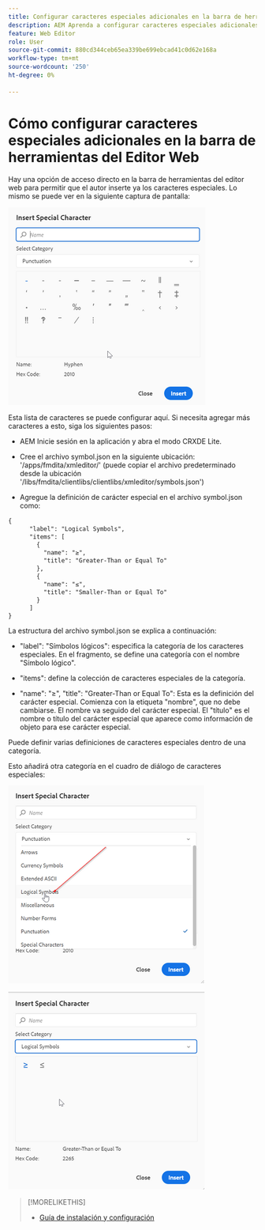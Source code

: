 ```yaml
---
title: Configurar caracteres especiales adicionales en la barra de herramientas del Editor Web
description: AEM Aprenda a configurar caracteres especiales adicionales en el editor web de guías de.
feature: Web Editor
role: User
source-git-commit: 880cd344ceb65ea339be699ebcad41c0d62e168a
workflow-type: tm+mt
source-wordcount: '250'
ht-degree: 0%

---
```


# Cómo configurar caracteres especiales adicionales en la barra de herramientas del Editor Web

Hay una opción de acceso directo en la barra de herramientas del editor web para permitir que el autor inserte ya los caracteres especiales.
Lo mismo se puede ver en la siguiente captura de pantalla:

![Caracteres especiales](assets/special-chars.png)


Esta lista de caracteres se puede configurar aquí. Si necesita agregar más caracteres a esto, siga los siguientes pasos:

+ AEM Inicie sesión en la aplicación y abra el modo CRXDE Lite.

+ Cree el archivo symbol.json en la siguiente ubicación: &#39;/apps/fmdita/xmleditor/&#39; (puede copiar el archivo predeterminado desde la ubicación &#39;/libs/fmdita/clientlibs/clientlibs/xmleditor/symbols.json&#39;)

+ Agregue la definición de carácter especial en el archivo symbol.json como:

```
{
      "label": "Logical Symbols",
      "items": [
        {
          "name": "≥",
          "title": "Greater-Than or Equal To"
        },
        {
          "name": "≤",
          "title": "Smaller-Than or Equal To"
        }
      ]
}
```

La estructura del archivo symbol.json se explica a continuación:

+ &quot;label&quot;: &quot;Símbolos lógicos&quot;: especifica la categoría de los caracteres especiales. En el fragmento, se define una categoría con el nombre &quot;Símbolo lógico&quot;.

+ &quot;items&quot;: define la colección de caracteres especiales de la categoría.

+ &quot;name&quot;: &quot;≥&quot;, &quot;title&quot;: &quot;Greater-Than or Equal To&quot;: Esta es la definición del carácter especial. Comienza con la etiqueta &quot;nombre&quot;, que no debe cambiarse. El nombre va seguido del carácter especial. El &quot;título&quot; es el nombre o título del carácter especial que aparece como información de objeto para ese carácter especial.

Puede definir varias definiciones de caracteres especiales dentro de una categoría.

Esto añadirá otra categoría en el cuadro de diálogo de caracteres especiales:

![Categoría de símbolo especial](assets/special-char-category.png)

![Insertar carácter especial](assets/insert-special-char.png)

>[!MORELIKETHIS]
>
>+ [Guía de instalación y configuración](https://helpx.adobe.com/content/dam/help/en/xml-documentation-solution/3-6/XML-Documentation-for-Adobe-Experience-Manager_Installation-Configuration-Guide_EN.pdf)
